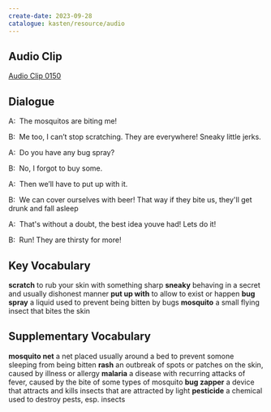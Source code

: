 ```yaml
---
create-date: 2023-09-28
catalogue: kasten/resource/audio
---
```


## Audio Clip
[Audio Clip 0150](https://archive.org/download/englishpod_all/englishpod_0150dg.mp3)

## Dialogue
A:  The mosquitos are biting me! 

B:  Me too, I can’t stop scratching. They are everywhere! Sneaky little jerks.

A:  Do you have any bug spray? 

B:  No, I forgot to buy some. 

A:  Then we’ll have to put up with it. 

B:  We can cover ourselves with beer! That way if they bite us, they'll get drunk and fall asleep 

A:  That's without a doubt, the best idea youve had! Lets do it! 

B:  Run! They are thirsty for more! 

## Key Vocabulary
**scratch**          to rub your skin with something sharp
**sneaky**           behaving in a secret and usually dishonest manner
**put up with**      to allow to exist or happen
**bug spray**        a liquid used to prevent being bitten by bugs
**mosquito**         a small flying insect that bites the skin

## Supplementary Vocabulary
**mosquito net**      a net placed usually around a bed to prevent somone sleeping from being bitten
**rash**              an outbreak of spots or patches on the skin, caused by illness or allergy
**malaria**           a disease with recurring attacks of fever, caused by the bite of some types of mosquito
**bug zapper**        a device that attracts and kills insects that are attracted by light
**pesticide**         a chemical used to destroy pests, esp. insects
